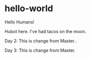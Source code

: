 # hello-world

Hello Humans!

Hubot here. 
I've had tacos on the moon.

Day 2: This is change from Master..

Day 3: This is change from Master.